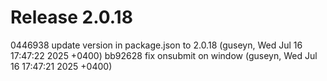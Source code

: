 # Release 2.0.18

0446938 update version in package.json to 2.0.18 (guseyn, Wed Jul 16 17:47:22 2025 +0400)
bb92628 fix onsubmit on window (guseyn, Wed Jul 16 17:47:21 2025 +0400)
